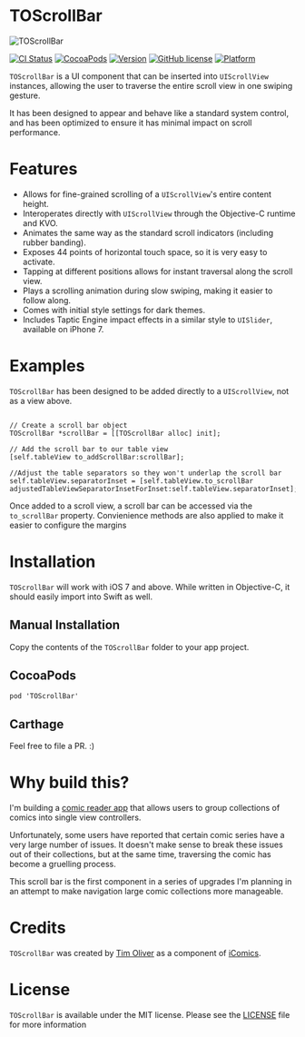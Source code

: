 # TOScrollBar

![TOScrollBar](TOScrollBar.jpg)

[![CI Status](http://img.shields.io/travis/TimOliver/TOScrollBar.svg?style=flat)](http://api.travis-ci.org/TimOliver/TOScrollBar.svg)
[![CocoaPods](https://img.shields.io/cocoapods/dt/TOScrollBar.svg?maxAge=3600)](https://cocoapods.org/pods/TOScrollBar)
[![Version](https://img.shields.io/cocoapods/v/TOScrollBar.svg?style=flat)](http://cocoadocs.org/docsets/TOScrollBar)
[![GitHub license](https://img.shields.io/badge/license-MIT-blue.svg)](https://raw.githubusercontent.com/TimOliver/TOScrollBar/master/LICENSE)
[![Platform](https://img.shields.io/cocoapods/p/TOScrollBar.svg?style=flat)](http://cocoadocs.org/docsets/TOScrollBar)

`TOScrollBar` is a UI component that can be inserted into `UIScrollView` instances, allowing the user to traverse the entire scroll view in one swiping gesture.

It has been designed to appear and behave like a standard system control, and has been optimized to ensure it has minimal impact on scroll performance.

# Features

* Allows for fine-grained scrolling of a `UIScrollView`'s entire content height.
* Interoperates directly with `UIScrollView` through the Objective-C runtime and KVO.
* Animates the same way as the standard scroll indicators (including rubber banding).
* Exposes 44 points of horizontal touch space, so it is very easy to activate.
* Tapping at different positions allows for instant traversal along the scroll view.
* Plays a scrolling animation during slow swiping, making it easier to follow along.
* Comes with initial style settings for dark themes.
* Includes Taptic Engine impact effects in a similar style to `UISlider`, available on iPhone 7.

# Examples

`TOScrollBar` has been designed to be added directly to a `UIScrollView`, not as a view above.

```objc

// Create a scroll bar object
TOScrollBar *scrollBar = [[TOScrollBar alloc] init];

// Add the scroll bar to our table view
[self.tableView to_addScrollBar:scrollBar];

//Adjust the table separators so they won't underlap the scroll bar
self.tableView.separatorInset = [self.tableView.to_scrollBar adjustedTableViewSeparatorInsetForInset:self.tableView.separatorInset];

```

Once added to a scroll view, a scroll bar can be accessed via the `to_scrollBar` property. Convienience methods are
also applied to make it easier to configure the margins


# Installation

`TOScrollBar` will work with iOS 7 and above. While written in Objective-C, it should easily import into Swift as well.

## Manual Installation

Copy the contents of the `TOScrollBar` folder to your app project.

## CocoaPods

```
pod 'TOScrollBar'
```

## Carthage

Feel free to file a PR. :)

# Why build this?

I'm building a [comic reader app](http://icomics.co) that allows users to group collections of comics into single view controllers.

Unfortunately, some users have reported that certain comic series have a very large number of issues. It doesn't make sense to break these issues out
of their collections, but at the same time, traversing the comic has become a gruelling process.

This scroll bar is the first component in a series of upgrades I'm planning in an attempt to make navigation large comic collections more manageable.

# Credits

`TOScrollBar` was created by [Tim Oliver](http://twitter.com/TimOliverAU) as a component of [iComics](http://icomics.co).

# License

`TOScrollBar` is available under the MIT license. Please see the [LICENSE](LICENSE) file for more information

